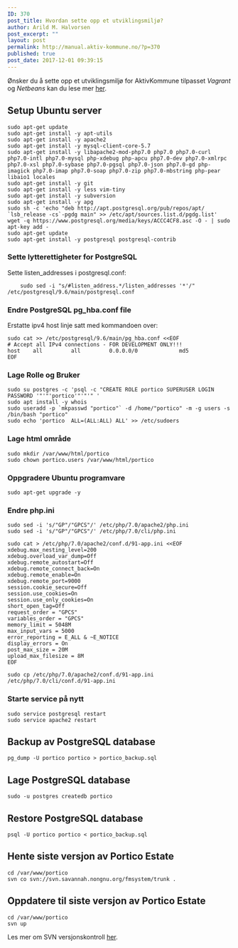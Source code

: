 ```yaml
---
ID: 370
post_title: Hvordan sette opp et utviklingsmiljø?
author: Arild M. Halvorsen
post_excerpt: ""
layout: post
permalink: http://manual.aktiv-kommune.no/?p=370
published: true
post_date: 2017-12-01 09:39:15
---
```

Ønsker du å sette opp et utviklingsmiljø for AktivKommune tilpasset *Vagrant* og *Netbeans* kan du lese mer [her](http://manual.aktiv-kommune.no/wp-content/uploads/2017/12/aktivkommune_oppsett_av_utviklingsmiljo.pdf).

## Setup Ubuntu server
~~~
sudo apt-get update
sudo apt-get install -y apt-utils
sudo apt-get install -y apache2
sudo apt-get install -y mysql-client-core-5.7
sudo apt-get install -y libapache2-mod-php7.0 php7.0 php7.0-curl php7.0-intl php7.0-mysql php-xdebug php-apcu php7.0-dev php7.0-xmlrpc php7.0-xsl php7.0-sybase php7.0-pgsql php7.0-json php7.0-gd php-imagick php7.0-imap php7.0-soap php7.0-zip php7.0-mbstring php-pear libaio1 locales
sudo apt-get install -y git
sudo apt-get install -y less vim-tiny
sudo apt-get install -y subversion
sudo apt-get install -y apg
sudo sh -c 'echo "deb http://apt.postgresql.org/pub/repos/apt/ `lsb_release -cs`-pgdg main" >> /etc/apt/sources.list.d/pgdg.list'
wget -q https://www.postgresql.org/media/keys/ACCC4CF8.asc -O - | sudo apt-key add -
sudo apt-get update
sudo apt-get install -y postgresql postgresql-contrib
~~~

### Sette lytterettigheter for PostgreSQL
Sette listen_addresses i postgresql.conf:
~~~
    sudo sed -i "s/#listen_address.*/listen_addresses '*'/" /etc/postgresql/9.6/main/postgresql.conf
~~~

### Endre PostgreSQL pg_hba.conf file
Erstatte ipv4 host linje satt med kommandoen over:
~~~
sudo cat >> /etc/postgresql/9.6/main/pg_hba.conf <<EOF
# Accept all IPv4 connections - FOR DEVELOPMENT ONLY!!!
host    all         all         0.0.0.0/0             md5
EOF
~~~

### Lage Rolle og Bruker
~~~
sudo su postgres -c 'psql -c "CREATE ROLE portico SUPERUSER LOGIN PASSWORD '"'"'portico'"'"'" '
sudo apt install -y whois
sudo useradd -p `mkpasswd "portico"` -d /home/"portico" -m -g users -s /bin/bash "portico"
sudo echo 'portico  ALL=(ALL:ALL) ALL' >> /etc/sudoers
~~~

### Lage html område
~~~
sudo mkdir /var/www/html/portico
sudo chown portico.users /var/www/html/portico
~~~

### Oppgradere Ubuntu programvare
~~~
sudo apt-get upgrade -y
~~~

### Endre php.ini
~~~
sudo sed -i 's/"GP"/"GPCS"/' /etc/php/7.0/apache2/php.ini
sudo sed -i 's/"GP"/"GPCS"/' /etc/php/7.0/cli/php.ini
~~~

~~~
sudo cat > /etc/php/7.0/apache2/conf.d/91-app.ini <<EOF
xdebug.max_nesting_level=200
xdebug.overload_var_dump=Off
xdebug.remote_autostart=Off
xdebug.remote_connect_back=On
xdebug.remote_enable=On
xdebug.remote_port=9000
session.cookie_secure=Off
session.use_cookies=On
session.use_only_cookies=On
short_open_tag=Off
request_order = "GPCS"
variables_order = "GPCS"
memory_limit = 5048M
max_input_vars = 5000
error_reporting = E_ALL & ~E_NOTICE
display_errors = On
post_max_size = 20M
upload_max_filesize = 8M
EOF

sudo cp /etc/php/7.0/apache2/conf.d/91-app.ini /etc/php/7.0/cli/conf.d/91-app.ini
~~~

### Starte service på nytt
~~~
sudo service postgresql restart
sudo service apache2 restart
~~~

## Backup av PostgreSQL database
~~~
pg_dump -U portico portico > portico_backup.sql
~~~

## Lage PostgreSQL database
~~~
sudo -u postgres createdb portico
~~~

## Restore PostgreSQL database
~~~
psql -U portico portico < portico_backup.sql
~~~

## Hente siste versjon av Portico Estate
~~~
cd /var/www/portico
svn co svn://svn.savannah.nongnu.org/fmsystem/trunk .
~~~

## Oppdatere til siste versjon av Portico Estate
~~~
cd /var/www/portico
svn up
~~~

Les mer om SVN versjonskontroll [her](https://openoffice.apache.org/svn-basics.html).